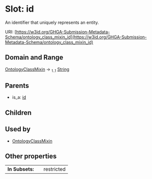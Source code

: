 
# Slot: id


An identifier that uniquely represents an entity.

URI: [https://w3id.org/GHGA-Submission-Metadata-Schema/ontology_class_mixin_id](https://w3id.org/GHGA-Submission-Metadata-Schema/ontology_class_mixin_id)


## Domain and Range

[OntologyClassMixin](OntologyClassMixin.md) &#8594;  <sub>1..1</sub> [String](types/String.md)

## Parents

 *  is_a: [id](id.md)

## Children


## Used by

 * [OntologyClassMixin](OntologyClassMixin.md)

## Other properties

|  |  |  |
| --- | --- | --- |
| **In Subsets:** | | restricted |

